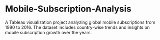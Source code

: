 # Mobile-Subscription-Analysis
A Tableau visualization project analyzing global mobile subscriptions from 1990 to 2016. The dataset includes country-wise trends and insights on mobile subscription growth over the years.

